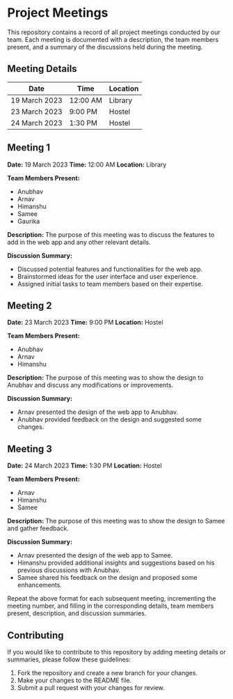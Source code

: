 # Project Meetings

This repository contains a record of all project meetings conducted by our team. Each meeting is documented with a description, the team members present, and a summary of the discussions held during the meeting.

## Meeting Details

| Date            | Time       | Location |
|-----------------|------------|----------|
| 19 March 2023   | 12:00 AM   | Library  |
| 23 March 2023   | 9:00 PM    | Hostel   |
| 24 March 2023   | 1:30 PM    | Hostel   |

## Meeting 1

**Date:** 19 March 2023
**Time:** 12:00 AM
**Location:** Library

**Team Members Present:**
- Anubhav
- Arnav
- Himanshu
- Samee
- Gaurika

**Description:**
The purpose of this meeting was to discuss the features to add in the web app and any other relevant details.

**Discussion Summary:**
- Discussed potential features and functionalities for the web app.
- Brainstormed ideas for the user interface and user experience.
- Assigned initial tasks to team members based on their expertise.

## Meeting 2

**Date:** 23 March 2023
**Time:** 9:00 PM
**Location:** Hostel

**Team Members Present:**
- Anubhav
- Arnav
- Himanshu

**Description:**
The purpose of this meeting was to show the design to Anubhav and discuss any modifications or improvements.

**Discussion Summary:**
- Arnav presented the design of the web app to Anubhav.
- Anubhav provided feedback on the design and suggested some changes.

## Meeting 3

**Date:** 24 March 2023
**Time:** 1:30 PM
**Location:** Hostel

**Team Members Present:**
- Arnav
- Himanshu
- Samee

**Description:**
The purpose of this meeting was to show the design to Samee and gather feedback.

**Discussion Summary:**
- Arnav presented the design of the web app to Samee.
- Himanshu provided additional insights and suggestions based on his previous discussions with Anubhav.
- Samee shared his feedback on the design and proposed some enhancements.

Repeat the above format for each subsequent meeting, incrementing the meeting number, and filling in the corresponding details, team members present, description, and discussion summaries.

## Contributing

If you would like to contribute to this repository by adding meeting details or summaries, please follow these guidelines:

1. Fork the repository and create a new branch for your changes.
2. Make your changes to the README file.
3. Submit a pull request with your changes for review.
